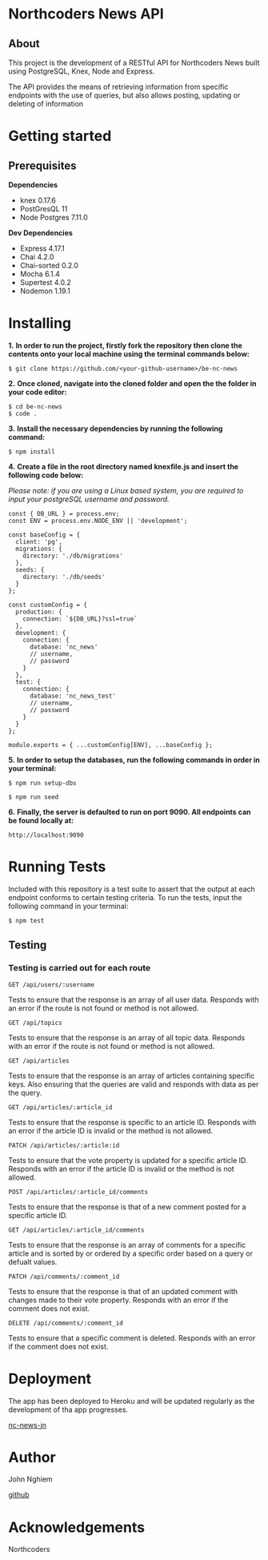 # **Northcoders News API**

## **About**

This project is the development of a RESTful API for Northcoders News built using PostgreSQL, Knex, Node and Express.  

The API provides the means of retrieving information from specific endpoints with the use of queries, but also allows posting, updating or deleting of information


# **Getting started**

## **Prerequisites**

**Dependencies**
* knex 0.17.6
* PostGresQL 11
* Node Postgres 7.11.0

**Dev Dependencies**
* Express 4.17.1
* Chai 4.2.0
* Chai-sorted 0.2.0
* Mocha 6.1.4
* Supertest 4.0.2
* Nodemon 1.19.1

# **Installing**

**1.** **In order to run the project, firstly fork the repository then clone the contents onto your local machine using the terminal commands below:**

```
$ git clone https://github.com/<your-github-username>/be-nc-news
```
**2.** **Once cloned, navigate into the cloned folder and open the the folder in your code editor:**
```
$ cd be-nc-news
$ code .
```
**3.** **Install the necessary dependencies by running the following command:**
```
$ npm install
```
**4.** **Create a file in the root directory named knexfile.js and insert the following code below:**

*Please note: if you are using a Linux based system, you are required to input your postgreSQL username and password.*

```
const { DB_URL } = process.env;
const ENV = process.env.NODE_ENV || 'development';

const baseConfig = {
  client: 'pg',
  migrations: {
    directory: './db/migrations'
  },
  seeds: {
    directory: './db/seeds'
  }
};

const customConfig = {
  production: {
    connection: `${DB_URL}?ssl=true`
  },
  development: {
    connection: {
      database: 'nc_news'
      // username,
      // password
    }
  },
  test: {
    connection: {
      database: 'nc_news_test'
      // username,
      // password
    }
  }
};

module.exports = { ...customConfig[ENV], ...baseConfig };
```

**5.** **In order to setup the databases, run the following commands in order in your terminal:**
```
$ npm run setup-dbs

$ npm run seed
```

**6.** **Finally, the server is defaulted to run on port 9090.  All endpoints can be found locally at:**
```
http://localhost:9090
```
# **Running Tests**

Included with this repository is a test suite to assert that the output at each endpoint conforms to certain testing criteria. To run the tests, input the following command in your terminal:
```
$ npm test
```
## **Testing**

### **Testing is carried out for each route**
```
GET /api/users/:username
```
Tests to ensure that the response is an array of all user data.  Responds with an error if the route is not found or method is not allowed.
```
GET /api/topics
```
Tests to ensure that the response is an array of all topic data.  Responds with an error if the route is not found or method is not allowed.
```
GET /api/articles
```
Tests to ensure that the response is an array of articles containing specific keys.  Also ensuring that the queries are valid and responds with data as per the query. 
```
GET /api/articles/:article_id
```
Tests to ensure that the response is specific to an article ID.  Responds with an error if the article ID is invalid or the method is not allowed.
```
PATCH /api/articles/:article:id
```
Tests to ensure that the vote property is updated for a specific article ID. Responds with an error if the article ID is invalid or the method is not allowed.
```
POST /api/articles/:article_id/comments
```
Tests to ensure that the response is that of a new comment posted for a specific article ID.  
```
GET /api/articles/:article_id/comments
```
Tests to ensure that the response is an array of comments for a specific article and is sorted by or ordered by a specific order based on a query or defualt values.
```
PATCH /api/comments/:comment_id
```
Tests to ensure that the response is that of an updated comment with changes made to their vote property.  Responds with an error if the comment does not exist.
```
DELETE /api/comments/:comment_id
```
Tests to ensure that a specific comment is deleted.  Responds with an error if the comment does not exist.

# **Deployment**
The app has been deployed to Heroku and will be updated regularly as the development of tha app progresses.

[nc-news-jn](https://nc-news-jn.herokuapp.com/)

# **Author**
John Nghiem 

[github](https://github.com/nghiemjohn84)

# **Acknowledgements**
Northcoders





